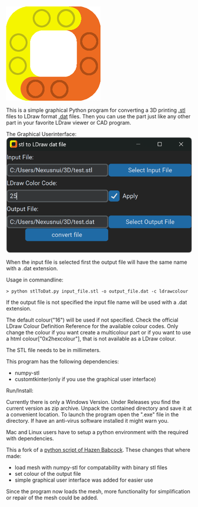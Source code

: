 ![Image of Custom Part](icons/stlToLDraw_icon.png)

This is a simple graphical Python program for converting a 3D printing [.stl](https://en.wikipedia.org/wiki/STL_%28file_format%29)
files to LDraw format [.dat](http://www.ldraw.org/article/218) files. Then you can use the part just like any other part in
your favorite LDraw viewer or CAD program.

The Graphical Userinterface:
![Screenshot of the GUI](graphical_userinterface.png)

When the input file is selected first the output file will have the same name with a .dat extension.

Usage in commandline:

```
> python stlToDat.py input_file.stl -o output_file.dat -c ldrawcolour
```

If the output file is not specified the input file name will be used with a .dat extension.

The default colour("16") will be used if not specified. 
Check the official LDraw Colour Definition Reference for the available colour codes.
Only change the colour if you want create a multicolour part or if you want to use a html colour["0x2hexcolour"], that is not available as a LDraw colour.



The STL file needs to be in millimeters.

This program has the following dependencies:
- numpy-stl
- customtkinter(only if you use the graphical user interface)

Run/Install:

Currently there is only a Windows Version.
Under Releases you find the current version as zip archive.
Unpack the contained directory and save it at a convenient location.
To launch the program open the ".exe" file in the directory.
If have an anti-virus software installed it might warn you.

Mac and Linux users have to setup a python environment with the required with dependencies.

This a fork of a [python script of Hazen Babcock](https://github.com/HazenBabcock/stl-to-dat).
These changes that where made:
- load mesh with numpy-stl for compatability with binary stl files
- set colour of the output file
- simple graphical user interface was added for easier use



Since the program now loads the mesh, more functionality for simplification or repair of the mesh could be added.